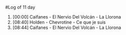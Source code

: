 #Log of 11 day

1. [00:00] Caifanes - El Nervio Del Volcán - La Llorona
1. [08:40] Holden - Chevrotine - Ce que je suis
1. [08:44] Caifanes - El Nervio Del Volcán - La Llorona
